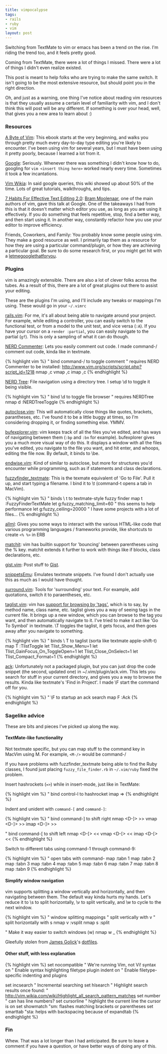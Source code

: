 ```yaml
--- 
title: vimpocalypse
tags: 
- rails
- ruby
- vim
layout: post
---
```

Switching from TextMate to vim or emacs has been a trend on the rise. I'm riding the trend too, and it feels pretty good.

Coming from TextMate, there were a lot of things I missed. There were a lot of things I didn't even realize existed.

This post is meant to help folks who are trying to make the same switch. It isn't going to be the most extensive resource, but should point you in the right direction.

Oh, and just as a warning, one thing I've notice about reading vim resources is that they usually assume a certain level of familiarity with vim, and I don't think this will post will be any different. If something is over your head, well, that gives you a new area to learn about :)

### Resources

[A Byte of Vim](http://www.swaroopch.com/notes/Vim): This ebook starts at the very beginning, and walks you through pretty much every day-to-day type editing you're likely to encounter. I've been using vim for several years, but I must have been using it pretty poorly, because I learned a lot from it.

[Google](http://www.google.com): Seriously. Whenever there was something I didn't know how to do, googling for `vim <insert thing here>` worked nearly every time. Sometimes it took a few incantations.

[Vim Wikia](http://vim.wikia.com/): In said google queries, this wiki showed up about 50% of the time. Lots of great tutorials, walkthroughs, and tips.
 
[7 Habits For Effective Text Editing 2.0](http://video.google.com/videoplay?docid=2538831956647446078): [Bram Moolenaar](http://www.moolenaar.net/vim.html), one of the main authors of vim, gave this talk at Google. One of the takeaways I had from this is that it doesn't matter which editor you use, as long as you are using it effectively. If you do something that feels repetitive, stop, find a better way, and then start using it. In another way, constantly refactor how you use your editor to improve efficiency.

Friends, Coworkers, and Family: You probably know some people using vim. They make a good resource as well. I primarily tap them as a resource for how they are using a particular command/plugin, or how they are achieving a particular goal. Be sure to do some research first, or you might get hit with a [letmegooglethatforyou](http://letmegooglethatforyou.com/).
 
### Plugins

vim is amazingly extensible. There are also a lot of clever folks across the tubes. As a result of this, there are a lot of great plugins out there to assist your editing.

These are the plugins I'm using, and I'll include any tweaks or mappings I'm using. These would go in your `~/.vimrc`

[rails.vim](http://www.vim.org/scripts/script.php?script_id=1567): For me, it's all about being able to navigate around your project. For example, while editing a controller, you can easily switch to the functional test, or from a model to the unit test, and vice versa (`:A`). If you have your cursor on a `render :partial`, you can easily navigate to the partial (`gf`). This is only a sampling of what it can do though.

[NERD Commenter](http://www.vim.org/scripts/script.php?script_id=1218): Lets you easily comment out code. I made command-/ comment out code, kinda like in textmate.

{% highlight vim %}
" bind command-/ to toggle comment
" requires NERD Commenter to be installed: http://www.vim.org/scripts/script.php?script_id=1218
nmap <D-/> ,c<space>
vmap <D-/> ,c<space>
imap <D-/> <C-O>,c<space>
{% endhighlight %}

[NERD Tree](http://www.vim.org/scripts/script.php?script_id=1658): File navigation using a directory tree. I setup \d to toggle it being visible.

{% highlight vim %}
" bind \d to toggle file browser
" requires NERDTree
nmap <leader>d :NERDTreeToggle<CR>
{% endhighlight %}
    
[autoclose.vim](http://www.vim.org/scripts/download_script.php?src_id=7700): This will automatically close things like quotes, brackets, parantheses, etc. I've found it to be a little buggy at times, so I'm considering dropping it, or finding something else. YMMV.
 
[bufexplorer.vim](http://www.vim.org/scripts/script.php?script_id=42): vim keeps track of all the files you've edited, and has ways of navigating between them (`:bp` and `:bn` for example). bufexplorer gives you a much more visual way of do this. It displays a window with all the files you've edited, you navigate to the file you want, and hit enter, and whoops, editing the file now. By default, it binds to \be.

[endwise.vim](http://www.vim.org/scripts/script.php?script_id=2386): Kind of similar to autoclose, but more for structures you'd encounter while programming, such as if statements and class declarations.

[fuzzyfinder\_textmate](http://github.com/jamis/fuzzyfinder_textmate/tree/master): This is the texmate equivalent of 'Go to File'. Pull it up, and start typing a filename. I bind it to \t (command-t opens a tab in MacVim).

{% highlight vim %}
" binds \ t to textmate-style fuzzy finder
map <leader>t :FuzzyFinderTextMate<CR>
let g:fuzzy_matching_limit=60 " this seems to help performance
let g:fuzzy_ceiling=20000     " I have some projects with a lot of files...
{% endhighlight %}
    
[allml](http://www.vim.org/scripts/script.php?script_id=1896): Gives you some ways to interact with the various HTML-like code that various programming languages / frameworks provide, like shortcuts to create `<% %>` in ERB

[matchit](http://www.vim.org/scripts/script.php?script_id=39): vim has builtin support for 'bouncing' between parentheses using the % key. matchit extends it further to work with things like if blocks, class declarations, etc.

[gist.vim](http://www.vim.org/scripts/script.php?script_id=2423): Post stuff to [Gist](http://gist.github.com).

[snippetsEmu](http://www.vim.org/scripts/script.php?script_id=1318): Emulates textmate snippets. I've found I don't actually use this as much as I would have thought.

[surround.vim](http://www.vim.org/scripts/script.php?script_id=1697): Tools for 'surrounding' your text. For example, add quotations, switch it to paraentheses, etc.

[taglist.vim](http://www.vim.org/scripts/script.php?script_id=273): vim has [support for browsing by 'tags'](http://vim.wikia.com/wiki/Browsing_programs_with_tags), which is to say, by method name, class name, etc. taglist gives you a way of seeing tags in the current file. It brings up a new window, which you can browse to the tag you want, and then automatically navigate to it. I've tried to make it act like 'Go To Symbol' in textmate. \T toggles the taglist, it gets focus, and then goes away after you navigate to something.

{% highlight vim %}
" binds \ T to taglist (sorta like textmate apple-shift-t)
map <leader>T :TlistToggle<CR>
let Tlist_Show_Menu=1
let Tlist_GainFocus_On_ToggleOpen=1
let Tlist_Close_OnSelect=1
let Tlist_Compact_Format=1
{% endhighlight %}
 
[ack](http://blog.ant0ine.com/2007/03/ack_and_vim_integration.html): Unfortunately not a packaged plugin, but you can just drop the code snippet (the second, updated one) in ~/.vim/plugin/ack.vim. This lets you search for stuff in your current directory, and gives you a way to browse the results. Kinda like textmate's 'Find in Project'. I made \F start the command off for you.

{% highlight vim %}
" \F to startup an ack search
map <leader>F :Ack<space>
{% endhighlight %}
 
### Sagelike advice

These are bits and pieces I've picked up along the way.

#### TextMate-like functionality

Not textmate specific, but you can map stuff to the command key in MacVim using M. For example, `<M-/>` would be command-/

If you have problems with fuzzfinder\_textmate being able to find the Ruby classes, I found just placing `fuzzy_file_finder.rb` in `~/.vim/ruby` fixed the problem.

Insert hashrockets (`=>`) while in insert-mode, just like in TextMate:

{% highlight vim %}
" bind control-l to hashrocket
imap <C-l> <Space>=><Space>
{% endhighlight %}

Indent and unident with `command-[` and `command-]`:

{% highlight vim %}
" bind command-] to shift right
nmap <D-]> >>
vmap <D-]> >>
imap <D-]> <C-O>>>

" bind command-[ to shift left
nmap <D-[> <<
vmap <D-[> <<
imap <D-[> <C-O><<
{% endhighlight %}
    
Switch to different tabs using command-1 through command-9:

{% highlight vim %}
" open tabs with command-<tab number>
map <D-1> :tabn 1<CR>
map <D-2> :tabn 2<CR>
map <D-3> :tabn 3<CR>
map <D-4> :tabn 4<CR>
map <D-5> :tabn 5<CR>
map <D-6> :tabn 6<CR>
map <D-7> :tabn 7<CR>
map <D-8> :tabn 8<CR>
map <D-9> :tabn 9<CR>
{% endhighlight %}

#### Simplify window navigation

vim supports splitting a window vertically and horizontally, and then navigating between them. The default way kinda hurts my hands. Let's reduce it to \s to split horizontally, \v to split vertically, and \w to cycle to the next window.

{% highlight vim %}
" window splitting mappings
" split vertically with <leader> v
" split horizontally with <leader> s
nmap <leader>v :vsplit<CR> <C-w><C-w>
nmap <leader>s :split<CR> <C-w><C-w>

" Make it way easier to switch windows (<leader>w)
nmap <leader>w <C-w><C-w>_
{% endhighlight %}
    
Gleefully stolen from [James Golick](http://jamesgolick.com/)'s [dotfiles](http://github.com/giraffesoft/dotfiles/tree/master).
    
#### Other stuff, with less explanation

{% highlight vim %}
set nocompatible          " We're running Vim, not Vi!
syntax on                 " Enable syntax highlighting
filetype plugin indent on " Enable filetype-specific indenting and plugins

set incsearch             " Incremental searching
set hlsearch              " Highlight search results once found:
                          " http://vim.wikia.com/wiki/Highlight_all_search_pattern_matches
set number                " can has line numbers?
set cursorline            " highlight the current line the cursor is on
set showmatch             "sm:    flashes matching brackets or parentheses
set smarttab              "sta:   helps with backspacing because of expandtab
{% endhighlight %}

### Fin

Whew. That was a lot longer than I had anticipated. Be sure to leave a comment if you have a question, or have better ways of doing any of this.
